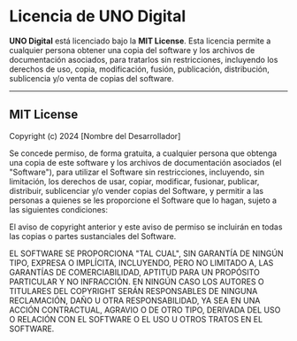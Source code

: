 # Licencia de UNO Digital

**UNO Digital** está licenciado bajo la **MIT License**. Esta licencia permite a cualquier persona obtener una copia del software y los archivos de documentación asociados, para tratarlos sin restricciones, incluyendo los derechos de uso, copia, modificación, fusión, publicación, distribución, sublicencia y/o venta de copias del software.

---

## MIT License

Copyright (c) 2024 [Nombre del Desarrollador]

Se concede permiso, de forma gratuita, a cualquier persona que obtenga una copia de este software y los archivos de documentación asociados (el "Software"), para utilizar el Software sin restricciones, incluyendo, sin limitación, los derechos de usar, copiar, modificar, fusionar, publicar, distribuir, sublicenciar y/o vender copias del Software, y permitir a las personas a quienes se les proporcione el Software que lo hagan, sujeto a las siguientes condiciones:

El aviso de copyright anterior y este aviso de permiso se incluirán en todas las copias o partes sustanciales del Software.

EL SOFTWARE SE PROPORCIONA "TAL CUAL", SIN GARANTÍA DE NINGÚN TIPO, EXPRESA O IMPLÍCITA, INCLUYENDO, PERO NO LIMITADO A, LAS GARANTÍAS DE COMERCIABILIDAD, APTITUD PARA UN PROPÓSITO PARTICULAR Y NO INFRACCIÓN. EN NINGÚN CASO LOS AUTORES O TITULARES DEL COPYRIGHT SERÁN RESPONSABLES DE NINGUNA RECLAMACIÓN, DAÑO U OTRA RESPONSABILIDAD, YA SEA EN UNA ACCIÓN CONTRACTUAL, AGRAVIO O DE OTRO TIPO, DERIVADA DEL USO O RELACIÓN CON EL SOFTWARE O EL USO U OTROS TRATOS EN EL SOFTWARE.